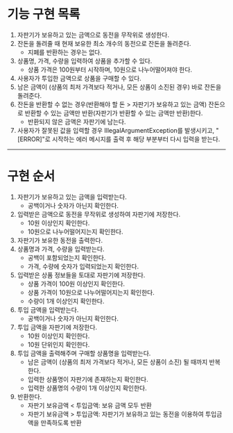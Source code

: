 # 기능 구현 목록
1. 자판기가 보유하고 있는 금액으로 동전을 무작위로 생성한다.
2. 잔돈을 돌려줄 때 현재 보유한 최소 개수의 동전으로 잔돈을 돌려준다.
   - 지폐를 반환하는 경우는 없다.
3. 상품명, 가격, 수량을 입력하여 상품을 추가할 수 있다.
   - 상품 가격은 100원부터 시작하며, 10원으로 나누어떨어져야 한다.
4. 사용자가 투입한 금액으로 상품을 구매할 수 있다.
5. 남은 금액이 (상품의 최저 가격보다 적거나, 모든 상품이 소진된 경우) 바로 잔돈을 돌려준다.
6. 잔돈을 반환할 수 없는 경우(반환해야 할 돈 > 자판기가 보유하고 있는 금액) 잔돈으로 반환할 수 있는 금액만 반환(자판기가 반환할 수 있는 금액만 반환)한다.
   - 반환되지 않은 금액은 자판기에 남는다.
7. 사용자가 잘못된 값을 입력할 경우 IllegalArgumentException를 발생시키고, "[ERROR]"로 시작하는 에러 메시지를 출력 후 해당 부분부터 다시 입력을 받는다.

---

# 구현 순서
1. 자판기가 보유하고 있는 금액을 입력받는다.
   - 공백이거나 숫자가 아닌지 확인한다.
2. 입력받은 금액으로 동전을 무작위로 생성하여 자판기에 저장한다.
   - 10원 이상인지 확인한다.
   - 10원으로 나누어떨어지는지 확인한다.
3. 자판기가 보유한 동전을 출력한다.
4. 상품명과 가격, 수량을 입력받는다.
   - 공백이 포함되었는지 확인한다.
   - 가격, 수량에 숫자가 입력되었는지 확인한다.
5. 입력받은 상품 정보들을 토대로 자판기에 저장한다.
   - 상품 가격이 100원 이상인지 확인한다.
   - 상품 가격이 10원으로 나누어떨어지는지 확인한다.
   - 수량이 1개 이상인지 확인한다.
6. 투입 금액을 입력받는다.
   - 공백이거나 숫자가 아닌지 확인한다.
7. 투입 금액을 자판기에 저장한다.
   - 10원 이상인지 확인한다.
   - 10원 단위인지 확인한다.
8. 투입 금액을 출력해주며 구매할 상품명을 입력받는다.
   - 남은 금액이 (상품의 최저 가격보다 적거나, 모든 상품이 소진) 될 때까지 반복한다.
   - 입력한 상품명이 자판기에 존재하는지 확인한다.
   - 입력한 상품명의 수량이 1개 이상인지 확인한다.
9. 반환한다.
   - 자판기 보유금액 < 투입금액: 보유 금액 모두 반환
   - 자판기 보유금액 > 투입금액: 자판기가 보유하고 있는 동전을 이용하여 투입금액을 만족하도록 반환